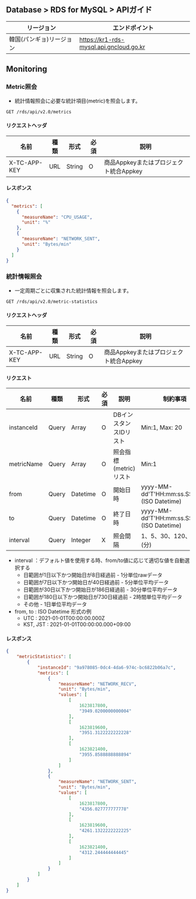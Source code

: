## Database > RDS for MySQL > APIガイド

| リージョン         | エンドポイント                                   |
|---------------|-------------------------------------------|
| 韓国(パンギョ)リージョン | https://kr1-rds-mysql.api.gncloud.go.kr |

## Monitoring

### Metric照会

- 統計情報照会に必要な統計項目(metric)を照会します。

```
GET /rds/api/v2.0/metrics
```

#### リクエストヘッダ

| 名前           | 種類  | 形式     | 必須 | 説明                        |
|--------------|-----|--------|----|---------------------------|
| X-TC-APP-KEY | URL | String | O  | 商品Appkeyまたはプロジェクト統合Appkey |

#### レスポンス

```json
{
  "metrics": [
    {
      "measureName": "CPU_USAGE",
      "unit": "%"
    },
    {
      "measureName": "NETWORK_SENT",
      "unit": "Bytes/min"
    }
  ]
}
```

### 統計情報照会

- 一定周期ごとに収集された統計情報を照会します。

```
GET /rds/api/v2.0/metric-statistics
```

#### リクエストヘッダ

| 名前           | 種類  | 形式     | 必須 | 説明                        |
|--------------|-----|--------|----|---------------------------|
| X-TC-APP-KEY | URL | String | O  | 商品Appkeyまたはプロジェクト統合Appkey |

#### リクエスト

| 名前         | 種類    | 形式       | 必須 | 説明              | 制約事項                                        |
|------------|-------|----------|----|-----------------|---------------------------------------------|
| instanceId | Query | Array    | O  | DBインスタンスIDリスト   | Min:1, Max: 20                              |
| metricName | Query | Array    | O  | 照会指標(metric)リスト | Min:1                                       |
| from       | Query | Datetime | O  | 開始日時            | yyyy-MM-dd'T'HH:mm:ss.SSSXXX (ISO Datetime) |
| to         | Query | Datetime | O  | 終了日時            | yyyy-MM-dd'T'HH:mm:ss.SSSXXX (ISO Datetime) |
| interval   | Query | Integer  | X  | 照会間隔            | 1、5、30、120、1440 (分)                         |

- interval ：デフォルト値を使用する時、from/to値に応じて適切な値を自動選択する
    - 日範囲が1日以下かつ開始日が8日経過前 - 1分単位rawデータ
    - 日範囲が7日以下かつ開始日が40日経過前 - 5分単位平均データ
    - 日範囲が30日以下かつ開始日が186日経過前 - 30分単位平均データ
    - 日範囲が180日以下かつ開始日が730日経過前 - 2時間単位平均データ
    - その他 - 1日単位平均データ
- from, to : ISO Datetime 形式の例
    - UTC : 2021-01-01T00:00:00.000Z
    - KST, JST : 2021-01-01T00:00:00.000+09:00

#### レスポンス

```json
{
    "metricStatistics": [
        {
            "instanceId": "9a978085-0dc4-4da6-974c-bc6822b06a7c",
            "metrics": [
                {
                    "measureName": "NETWORK_RECV",
                    "unit": "Bytes/min",
                    "values": [
                        [
                            1623817800,
                            "3949.0200000000004"
                        ],
                        [
                            1623819600,
                            "3951.3122222222228"
                        ],
                        [
                            1623821400,
                            "3955.8588888888894"
                        ]
                    ]
                },
                {
                    "measureName": "NETWORK_SENT",
                    "unit": "Bytes/min",
                    "values": [
                        [
                            1623817800,
                            "4356.027777777778"
                        ],
                        [
                            1623819600,
                            "4261.1322222222225"
                        ],
                        [
                            1623821400,
                            "4312.244444444445"
                        ]
                    ]
                }
            ]
        }
    ]
}
```
